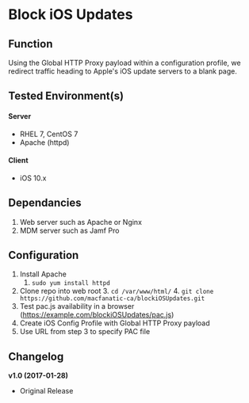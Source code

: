 # Block iOS Updates

## Function
Using the Global HTTP Proxy payload within a configuration profile, we redirect traffic heading to Apple's iOS update servers to a blank page.

## Tested Environment(s)
#### Server
* RHEL 7, CentOS 7
* Apache (httpd)

#### Client
* iOS 10.x

## Dependancies
1. Web server such as Apache or Nginx
2. MDM server such as Jamf Pro

## Configuration
1. Install Apache
    1. `sudo yum install httpd`
2. Clone repo into web root
    3. `cd /var/www/html/`
    4. `git clone https://github.com/macfanatic-ca/blockiOSUpdates.git`
3. Test pac.js availability in a browser (https://example.com/blockiOSUpdates/pac.js)
4. Create iOS Config Profile with Global HTTP Proxy payload
5. Use URL from step 3 to specify PAC file

## Changelog
**v1.0 (2017-01-28)**
* Original Release
